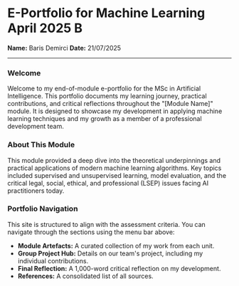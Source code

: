 # E-Portfolio for Machine Learning April 2025 B

**Name:** Baris Demirci
**Date:** 21/07/2025

---

### Welcome

Welcome to my end-of-module e-portfolio for the MSc in Artificial Intelligence. This portfolio documents my learning journey, practical contributions, and critical reflections throughout the "[Module Name]" module. It is designed to showcase my development in applying machine learning techniques and my growth as a member of a professional development team.

### About This Module

This module provided a deep dive into the theoretical underpinnings and practical applications of modern machine learning algorithms. Key topics included supervised and unsupervised learning, model evaluation, and the critical legal, social, ethical, and professional (LSEP) issues facing AI practitioners today.

### Portfolio Navigation

This site is structured to align with the assessment criteria. You can navigate through the sections using the menu bar above:

* **Module Artefacts:** A curated collection of my work from each unit.
* **Group Project Hub:** Details on our team's project, including my individual contributions.
* **Final Reflection:** A 1,000-word critical reflection on my development.
* **References:** A consolidated list of all sources.
